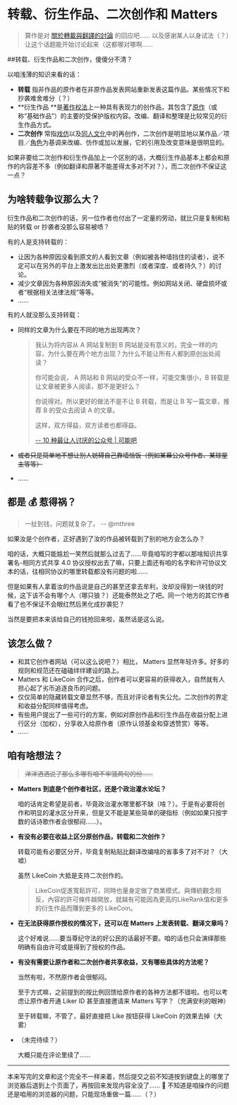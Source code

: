 # 转载、衍生作品、二次创作和 Matters

> 算作是对 [關於轉載與翻譯的討論]([https://matters.news/@lychees67/關於轉載與翻譯的討論-zdpuAsfYF9nFvcAjnLAErwZakCxRw9a211eHgNU8RgpE4UxVa) 的回应吧…… 以及感谢某人以身试法（？）让这个话题能开始讨论起来（这都哪对哪啊……

##转载、衍生作品和二次创作，傻傻分不清？

以咱浅薄的知识来看的话：

* **转载** 指非作品的原作者在非原作品发表网站重新发表这篇作品。某些情况下和抄袭难舍难分（？）
* **衍生作品 **是[著作权法](https://zh.wikipedia.org/wiki/著作權法)上一种具有表现力的创作品，其包含了[原作](https://zh.wikipedia.org/wiki/原作)（或称“基础作品”）的主要的受保护版权内容。改编、翻译和整理是比较常见的衍生作品方式。
* **二次创作** 常指[戏仿](https://zh.wikipedia.org/wiki/戏仿)以及[同人文化](https://zh.wikipedia.org/wiki/同人文化)中的再创作，二次创作是明显地以某作品／项目／[角色](https://zh.wikipedia.org/wiki/角色)为基调来改编、仿作或加以发展，它的引用及改变意味是很明显的。 

如果非要给二次创作和衍生作品加上一个区别的话，大概衍生作品基本上都会和原作的内容差不多（例如翻译和原著不能差得太多对不对？），而二次创作不保证这一点？

## 为啥转载争议那么大？

衍生作品和二次创作的话，另一位作者也付出了一定量的劳动，就比只是复制和粘贴的转载 or 抄袭者没那么容易被喷？

有的人是支持转载的：

* 让因为各种原因没看到原文的人看到文章（例如被各种墙挡住的读者），说不定可以在另外的平台上激发出比出处更激烈（或者深度、或者持久？）的讨论。
* 减少文章因为各种原因消失或“被消失”的可能性。例如网站关闭、硬盘损坏或者“根据相关法律法规”等等。
* ......

有的人就没那么支持转载：

* 同样的文章为什么要在不同的地方出现两次？

  > 我认为将内容从 A 网站复制到 B 网站是没有意义的，完全一样的内容，为什么要在两个地方出现？为什么不能让所有人都到原创出处阅读？ 
  >
  >  你可能会说， A 网站和 B 网站的受众不一样，可能交集很小，B 转载是让文章被更多人阅读，那不是更好么？ 
  >
  >  你说得对。所以更好的做法不是不让 B 转载，而是让 B 写一篇文章，推荐 B 的受众去阅读 A 的文章。 
  >
  >  这样，双方得益，双方读者也都得益。 
  >
  > [-- 10 种最让人讨厌的公众号 | 可能吧](https://kenengba.com/post/3397.html)


* <s>或者只是简单地不想让别人妨碍自己靠墙恰饭（例如某幕公众号作者、某球星主等等）</s>

* ......

## 都是 💰 惹得祸？

> 一扯到钱，问题就复杂了。 -- @mthree

如果汝是个创作者，正好遇到了汝的作品被转载到了别的地方会怎么办？

咱的话，大概只能尴尬一笑然后就那么过去了……毕竟咱写的字都以那啥知识共享 署名-相同方式共享 4.0 协议授权出去了嘛，只要上面还有咱的名字和许可协议文本的话，往相同协议的哪里转载都没有问题的啦……

但是如果有人拿着汝的作品说是自己的甚至还拿去牟利，汝却没得到一块钱的时候，这下该不会有哪个人（哪只狼？）还能泰然处之了吧。同一个地方的其它作者看了也不保证不会眼红然后黑化成抄袭犯？

当然是要把本来该给自己的钱抢回来啦，虽然话是这么说。

## 该怎么做？

* 和其它创作者网站（可以这么说吧？）相比， Matters 显然年轻许多。好多的规则和规范还在磕磕绊绊建设的路上。
* Matters 和 LikeCoin 合作之后，创作者可以更容易的获得收入，自然就有人担心起了劣币追逐良币的问题。
* 仅仅简单的隐藏转载文章显然不够，而且对评论者有失公允。二次创作的界定和收益分配同样值得考虑。
* 有些用户提出了一些可行的方案，例如对原创作品和衍生作品在收益分配上进行区分（加权），分享收入给原作者（原作认领基金和穿透赞赏）等等。
* ......

## 咱有啥想法？

> <s>洋洋洒洒说了那么多哪有咱不牢骚两句的份……</s>

* **Matters 到底是个创作者社区，还是个政治灌水论坛？**

  咱的话肯定希望是前者，毕竟政治灌水哪里都不缺（啥？）。于是有必要将创作和明显的灌水区分开来，但是又不能是某些简单的硬指标（例如如果只按字数的话诗歌作者会很郁闷……）。

* **有没有必要在收益上区分原创作品，转载和二次创作？**

  转载可能有必要区分开，毕竟复制粘贴比翻译改编啥的省事多了对不对？（大嘘）

  虽然 LikeCoin 大抵是支持二次创作的。

  > LikeCoin促進寬鬆許可，同時也量身定做了商業模式。與傳統觀念相反，內容的許可條件越開放，就越有可能因為更高的LikeRank值和更多的衍生作品而賺到更多的 LikeCoin。

  

* **在无法获得原作授权的情况下，还可以在 Matters 上发表转载、翻译文章吗？**

  这个好难说……要当尊纪守法的好公民的话最好不要。咱的话也只会演绎那些明确有自由许可或是得到了授权的作品。

* **有没有需要让原作者和二次创作者共享收益，又有哪些具体的方法呢？**

  当然有啦，不然原作者会很郁闷。

  至于方式嘛，之前提到的按比例回馈给原作者的各种方法都不错啦。也可以考虑让原作者开通 Liker ID 甚至直接邀请来 Matters 写字？（充满安利的眼神）

  至于转载嘛，不管了，最好直接把 Like 按钮获得 LikeCoin 的效果去掉（大雾）

* （未完待续？）

  大概只能在评论里续了……

----

本来写完的文章和这个完全不一样来着，然后提交之前不知道按到键盘上的哪里了浏览器后退到上个页面了，再按回来发现内容全没了…… 🙈 不知道是咱操作的问题还是咱用的浏览器的问题，只能现场重做一篇……（？）

